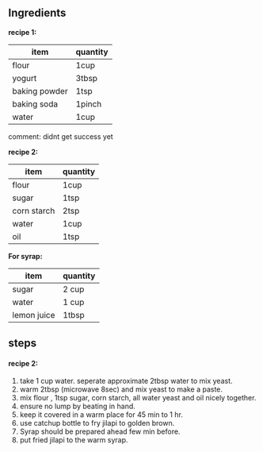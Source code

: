 
## Ingredients 

**recipe 1:**  

item|quantity
--|--
flour|1cup
yogurt|3tbsp
baking powder|1tsp
baking soda|1pinch
water|1cup  

comment:  didnt get success yet 


**recipe 2:**  

item|quantity
--|--
flour|1cup
sugar|1tsp
corn starch|2tsp
water|1cup
oil|1tsp




**For syrap:**  

item|quantity
--|--
sugar|2 cup
water|1 cup
lemon juice|1tbsp

## steps

#### recipe 2:  
1. take 1 cup water. seperate approximate 2tbsp water to mix yeast. 
1. warm 2tbsp (microwave 8sec) and mix yeast to make a paste.
1. mix flour , 1tsp sugar, corn starch, all water yeast and oil nicely together. 
1. ensure no lump by beating in hand. 
1. keep it covered in a warm place for 45 min to 1 hr. 
1. use catchup bottle to fry jilapi to golden brown. 
1. Syrap should be prepared ahead few min before. 
1. put fried jilapi to the warm syrap. 